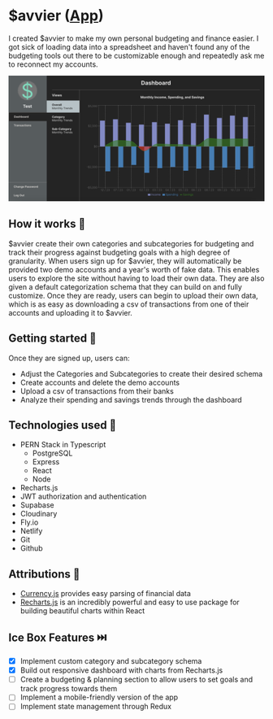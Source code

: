 # $avvier ([App](https://savvier.netflify.app/))

I created $avvier to make my own personal budgeting and finance easier. I got sick of loading data into a spreadsheet and haven't found any of the budgeting tools out there to be customizable enough and repeatedly ask me to reconnect my accounts.

![App screenshot](https://github.com/callumnelson/savvier-front-end/blob/main/src/assets/images/screenshot.png)

## How it works 📗

$avvier create their own categories and subcategories for budgeting and track their progress against budgeting goals with a high degree of granularity. When users sign up for $avvier, they will automatically be provided two demo accounts and a year's worth of fake data. This enables users to explore the site without having to load their own data. They are also given a default categorization schema that they can build on and fully customize. Once they are ready, users can begin to upload their own data, which is as easy as downloading a csv of transactions from one of their accounts and uploading it to $avvier.

## Getting started 🏁

Once they are signed up, users can:
- Adjust the Categories and Subcategories to create their desired schema
- Create accounts and delete the demo accounts
- Upload a csv of transactions from their banks
- Analyze their spending and savings trends through the dashboard

## Technologies used 💾

* PERN Stack in Typescript
  * PostgreSQL
  * Express
  * React
  * Node
* Recharts.js
* JWT authorization and authentication
* Supabase
* Cloudinary
* Fly.io
* Netlify
* Git
* Github

## Attributions 🤩

* [Currency.js](https://currency.js.org/) provides easy parsing of financial data
* [Recharts.js](https://recharts.org/en-US) is an incredibly powerful and easy to use package for building beautiful charts within React

## Ice Box Features ⏭️

- [x] Implement custom category and subcategory schema
- [x] Build out responsive dashboard with charts from Recharts.js
- [ ] Create a budgeting & planning section to allow users to set goals and track progress towards them
- [ ] Implement a mobile-friendly version of the app
- [ ] Implement state management through Redux